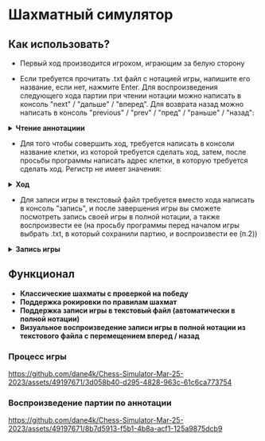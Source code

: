 # Шахматный симулятор

## Как использовать? 

* Первый ход производится игроком, играющим за белую сторону

* Если требуется прочитать .txt файл с нотацией игры, напишите его название, если нет, нажмите Enter. Для воспроизведения следующего хода партии при чтении нотации можно написать в консоль "next" / "дальше" / "вперед". Для возврата назад можно написать в консоль "previous" / "prev" / "пред" / "раньше" / "назад":

<details>
  
__<summary>Чтение аннотациии</summary>__
  
![image](https://i.imgur.com/VPjeie4.png)
![image](https://i.imgur.com/TNIlf9e.png)

</details>


* Для того чтобы совершить ход, требуется написать в консоли название клетки, из которой требуется сделать ход, затем, после просьбы программы написать адрес клетки, в которую требуется сделать ход. Регистр не имеет значения:

<details>
  
__<summary>Ход</summary>__

![image](https://i.imgur.com/or6KSeu.png)

</details>

* Для записи игры в текстовый файл требуется вместо хода написать в консоль "запись", и после завершения игры вы сможете посмотреть запись своей игры в полной нотации, а также воспроизвести ее (на просьбу программы перед началом игры выбрать .txt, в который сохранили партию, и воспроизвести ее (п.2))

<details>
  
__<summary>Запись игры</summary>__

![image](https://i.imgur.com/O65Ryy2.png)
![image](https://github.com/dane4k/Chess-Simulator-Mar-25-2023/assets/49197671/bad27c9d-6745-4b0a-83b7-1a29c70c479b)
![image](https://github.com/dane4k/Chess-Simulator-Mar-25-2023/assets/49197671/4b44fafa-ddc0-4881-9b4f-ffccacaa914b)


</details>


## Функционал

* __Классические шахматы с проверкой на победу__
* __Поддержка рокировки по правилам шахмат__
* __Поддержка записи игры в текстовый файл (автоматически в полной нотации)__
* __Визуальное воспроизведение записи игры в полной нотации из текстового файла с перемещением вперед / назад__

### Процесс игры

https://github.com/dane4k/Chess-Simulator-Mar-25-2023/assets/49197671/3d058b40-d295-4828-963c-61c6ca773754

### Воспроизведение партии по аннотации

https://github.com/dane4k/Chess-Simulator-Mar-25-2023/assets/49197671/8b7d5913-f5b1-4b8a-acf1-125a9875dcb9




